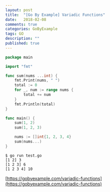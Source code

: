 ```yaml
---
layout: post
title:  "[Go By Example] Variadic Functions"
date:   2018-02-08
comments: true
categories: GoByExample
tags: GO
description: ""
published: true
---
```


```go
package main

import "fmt"

func sum(nums ...int) {
	fmt.Print(nums, " ")
	total := 0
	for _, num := range nums {
		total += num
	}
	fmt.Println(total)
}

func main() {
	sum(1, 2)
	sum(1, 2, 3)

	nums := []int{1, 2, 3, 4}
	sum(nums...)
}
```

```
$ go run test.go
[1 2] 3
[1 2 3] 6
[1 2 3 4] 10
```

[https://gobyexample.com/variadic-functions](https://gobyexample.com/variadic-functions)
